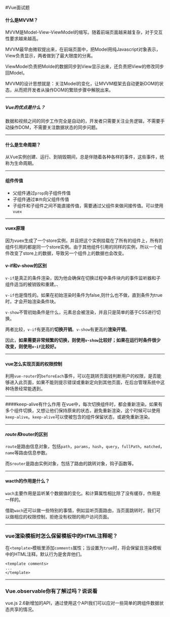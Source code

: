 #Vue面试题
####  什么是MVVM？
MVVM是Model-View-ViewModel的缩写。随着前端页面越来越复杂，对于交互性要求越来越高。

MVVM最早由微软提出来，在前端页面中，把Model用纯Javascript对象表示，View负责显示，两者做到了最大限度的分离。

ViewModel负责把Molde的数据同步到View显示出来，还负责把View的修改同步回Model。

MVVM的设计思想就是：关注Model的变化，让MVVM框架去自动更新DOM的状态，从而把开发者从操作DOM的繁琐步骤中解脱出来。

---
##### Vue的优点是什么？
数据和视频之间的同步工作完全是自动的，开发者只需要关注业务逻辑，不需要手动操作DOM，不需要关注数据状态的同步问题。

---
#### 什么是生命周期？
从Vue实例创建、运行、到销毁期间，总是伴随着各种各样的事件，这些事件，统称为生命周期。

---
#### 组件传值
* 父组件通过`prop`向子组件传值
* 子组件通过`事件`向父组件传值
* 子组件和子组件之间不能直接传值，需要通过父组件来做间接传值。可以使用`vuex`

---
#### vuex原理
因为vuex生成了一个store实例，并且把这个实例挂载在了所有的组件上，所有的组件引用的都是同一个store实例。由于其他组件引用的同样的实例，所以一个组件改变了store上的数据，导致另一个组件上的数据也会改变。

#### v-if和v-show的区别
`v-if`是真正的条件渲染，因为他会确保在切换过程中条件块内的事件监听器和子组件适当的被销毁和重建。、

`v-if`也是惰性的。如果在初始渲染时条件为false,则什么也不做，直到条件为true时，才会开始渲染条件块。

`v-show`不管初始条件是什么，元素总会被渲染，并且只是简单的基于CSS进行切换。

两者比较，`v-if`有更高的**切换开销**。`v-show`有更高的**渲染开销**。

因此，**如果需要非常频繁的切换，则使用`v-show`比较好；如果在运行时条件很少改变，则使用`v-if`比较好。**

---
#### vue怎么实现页面的权限控制
利用`vue-router`的`beforeEach`事件，可以在跳转页面钱判断用户的权限，是否能够进入此页面，如果不能则提示错误或重新定向到其他页面，在后台管理系统中这种场景经常能遇到。

---
####keep-alive有什么作用
在vue中，每次切换组件时，都会重新渲染。如果有多个组件切换，又想让他们保持原来的状态，避免重新渲染，这个时候可以使用`keep-alive`。`keep-alive`可以使被包含的组件保留状态，或避免重新渲染。

---
#### $route和$router的区别
`route`是路由信息对象，包括`path`，`params`，`hash`，`query`，`fullPath`，`matched`，`name`等路由信息参数。

而`$router`是路由实例对象，包括了路由的跳转对象，钩子函数等。

---
#### wacth的作用是什么？
`wach`主要作用是监听某个数据值的变化。和计算属性相比除了没有缓存，作用是一样的。

借助`wach`还可以做一些特别的事情，例如监听页面路由，当页面跳转时，我们可以做相应的权限控制，拒绝没有权限的用户访问页面。

---
### vue渲染模板时怎么保留模板中的HTML注释呢？
在`<template>`模板里添加`comments`属性；当设置为`true`时，将会保留且渲染模板中的HTML注释。默认行为是舍弃他们。
```
<template comments>
...
</template>
```
---
### Vue.observable你有了解过吗？说说看
vue.js 2.6新增加的API，通过使用这个API我们可以应对一些简单的跨组件数据状态共享的情况。